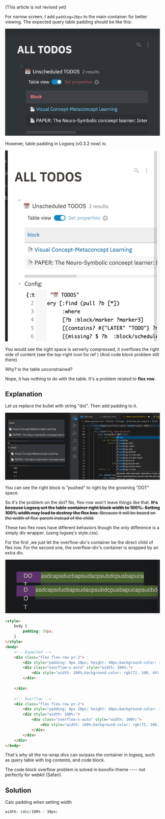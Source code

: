 (This article is not revised yet)

For narrow screen, I add `padding=20px` to the main-container for better viewing. The expected query table padding should be like this:

![Table Expected](../media/table-expected.png)

However, table padding in Logseq (v0.3.2 now) is:

![Table Unexpected](../media/table-unexpected.png)

You would see the right space is serverly compressed, it overflows the right side of content (see the top-right icon for ref ) (And code block problem still there)

Why? Is the table unconstrained?

Nope, it has nothing to do with the table. It's a problem related to **flex row**.

## Explanation

Let us replace the bullet with string "dot". Then add padding to it. 

![Replace bullet with "DOT"](../media/table-dot.gif)

You can see the right block is "pushed" to right by the growning "DOT" space.

So it's the problem on the dot? No, flex-row won't leave things like that. ~~**It's because Logseq set the table container right block width to 100%.** **Setting 100% width may lead to destroy the flex box**. Because it will be based on the width of flex-parent instead of the child.~~

These two flex rows have different behaviors though the only difference is a simply div wrapper. (using logseq's style.css).

For the first ,we just let the overflow-div's container be the direct child of flex row. For the second one, the overflow-div's container is wrapped by an extra div.

![image-20210809034129439](../media/image-20210809034129439.png)

```html
<style>
    body {
        padding: 30px;
    }
</style>
<body>
    <!-- Expected -->
    <div class="flex flex-row pr-2">
        <div style="padding: 0px 20px; height: 40px;background-color: rgb(125, 66, 148);height: 30px;">DOT</div>
        <div class="overflow-x-auto" style="width: 100%;">
            <div style="width: 100%;background-color: rgb(72, 100, 44);height: 30px; white-space: nowrap;">asdcapsducbapsudacpsubdcpusbapucapsucbdpaucapsucbpasudbacpsudbcpausdbcpasudbcpasudacpudbs</div>
        </div>

    </div>

    <!-- Overflow -->
    <div class="flex flex-row pr-2">
        <div style="padding: 0px 20px; height: 40px;background-color: rgb(125, 66, 148);height: 30px;">DOT</div>
        <div style="width: 100%;">
            <div class="overflow-x-auto" style="width: 100%;">
                <div style="width: 100%;background-color: rgb(72, 100, 44);height: 30px; white-space: nowrap;">asdcapsducbapsudacpsubdcpusbapucapsucbdpaucapsucbpasudbacpsudbcpausdbcpasudbcpasudacpudbs</div>
            </div>
        </div>
    </div>
</body>
```

That's why all the no-wrap divs can surpass the container in logseq, such as query table with log contents, and code block.

The code block overflow problem is solved in bonofix-theme ---- not perfectly for webkit (Safari).

## Solution

Calc padding when setting width

```css
width: calc(100% - 38px)
```